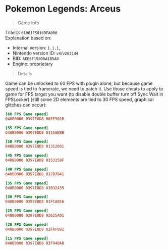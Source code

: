 # Pokemon Legends: Arceus

> Game info

TitleID: `01001F5010DFA000`<br>
Explanation based on:
- Internal version: `1.1.1`, 
- Nintendo version ID: `v4`/`v262144`
- BID: `AEE8F150DDA1B5A8`
- Engine: proprietary

> Details

Game can be unlocked to 60 FPS with plugin alone, but because game speed is tied to framerate, we need to patch it. Use those cheats to apply to game for FPS target you want (to disable double buffer turn off Sync Wait in FPSLocker) (still some 2D elements are tied to 30 FPS speed, graphical glitches can occur):

```ini
[60 FPS Game speed]
040B0000 0397E8D8 00FE502B

[55 FPS Game speed]
040B0000 0397E8D8 01156EBB

[50 FPS Game speed]
040B0000 0397E8D8 01312D01

[45 FPS Game speed]
040B0000 0397E8D8 0153158F

[40 FPS Game speed]
040B0000 0397E8D8 017D7841

[35 FPS Game speed]
040B0000 0397E8D8 01B32435

[30 FPS Game speed]
040B0000 0397E8D8 01FCA056

[25 FPS Game speed]
040B0000 0397E8D8 02625A01

[20 FPS Game speed]
040B0000 0397E8D8 02FAF081

[15 FPS Game speed]
040B0000 0397E8D8 03F940AB
```

